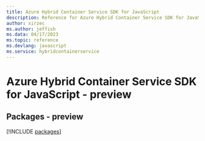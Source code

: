 ```yaml
---
title: Azure Hybrid Container Service SDK for JavaScript
description: Reference for Azure Hybrid Container Service SDK for JavaScript
author: xirzec
ms.author: jeffish
ms.data: 04/17/2023
ms.topic: reference
ms.devlang: javascript
ms.service: hybridcontainerservice
---
```

# Azure Hybrid Container Service SDK for JavaScript - preview
## Packages - preview
[!INCLUDE [packages](hybrid-container-service-index.md)]